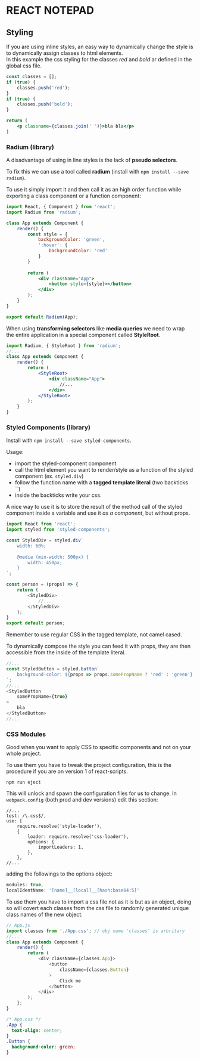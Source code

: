# REACT NOTEPAD

## Styling

If you are using inline styles, an easy way to dynamically change the style is to dynamically assign classes to html elements.  
In this example the css styling for the classes *red* and *bold* ar defined in the global css file.
```jsx
const classes = [];
if (true) {
    classes.push('red');
}
if (true) {
    classes.push('bold');
}

return (
    <p classname={classes.join(' ')}>bla bla</p>
)
```

### Radium (library)

A disadvantage of using in line styles is the lack of **pseudo selectors**.

To fix this we can use a tool called **radium** (install with `npm install --save radium`).

To use it simply import it and then call it as an high order function while exporting a class component or a function component:
```jsx
import React, { Component } from 'react';
import Radium from 'radium';

class App extends Component {
    render() {
        const style = {
            backgroundColor: 'green',
            ':hover': {
                backgroundColor: 'red'
            }
        }
    
        return (
            <div className="App">
                <button style={style}></button>
            </div>
        );
    }
}

export default Radium(App);
```

When using **transforming selectors** like **media queries** we need to wrap the entire application in a special component called **StyleRoot**.

```jsx
import Radium, { StyleRoot } from 'radium';
//...
class App extends Component {
    render() {
        return (
            <StyleRoot>
                <div className="App">
                    //...
                </div>
            </StyleRoot>
        );
    }
}
```

### Styled Components (library)

Install with `npm install --save styled-components`.

Usage:
- import the styled-component component
- call the html element you want to render/style as a function of the styled component (ex. `styled.div`)
- follow the function name with a **tagged template literal** (two backticks ``)
- inside the backticks write your css.

A nice way to use it is to store the result of the method call of the styled component inside a variable and use it *as a component*, but without props.
```javascript
import React from 'react';
import styled from 'styled-components';

const StyledDiv = styled.div`
    width: 60%;
           
    @media (min-width: 500px) {
        width: 450px;
    }
`;

const person = (props) => {
    return (
        <StyledDiv>
            //...
        </StyledDiv>
    );
}
export default person;
```
Remember to use regular CSS in the tagged template, not camel cased.

To dynamically compose the style you can feed it with props, they are then accessible from the inside of the template literal.
```javascript
//...
const StyledButton = styled.button`
    background-color: ${props => props.somePropName ? 'red' : 'green'};
`;
//...
<StyledButton 
    somePropName={true}
>
    bla
</StyledButton>
//...
```

### CSS Modules

Good when you want to apply CSS to specific components and not on your whole project.

To use them you have to tweak the project configuration, this is the procedure if you are on version 1 of react-scripts.
```
npm run eject
```
This will unlock and spawn the configuration files for us to change. In `webpack.config` (both prod and dev versions) edit this section:
```    
//...        
test: /\.css$/,
use: [
    require.resolve('style-loader'),
    {
        loader: require.resolve('css-loader'),
        options: {
            importLoaders: 1,
        },
    },
//...
```
adding the followings to the options object:
```javascript
modules: true,
localIdentName: '[name]__[local]__[hash:base64:5]'
```

To use them you have to import a css file not as it is but as an object, doing so will covert each classes from the css file to randomly generated unique class names of the new object.
```javascript
// App.js
import classes from './App.css'; // obj name 'classes' is arbritary
//...
class App extends Component {
    render() {
        return (
            <div className={classes.App}>
                <button
                    className={classes.Button}
                >
                    Click me
                </button>
            </div>
        );
    };
}
```
```css
/* App.css */
.App {
  text-align: center;
}
.Button {
  background-color: green;
}
```